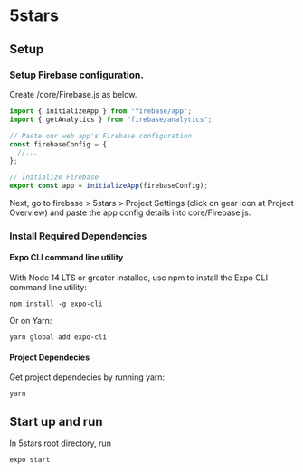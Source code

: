 # 5stars

## Setup
### Setup Firebase configuration. 
Create /core/Firebase.js as below.
```JavaScript
import { initializeApp } from "firebase/app";
import { getAnalytics } from "firebase/analytics";

// Paste our web app's Firebase configuration
const firebaseConfig = {
  //...
};

// Initialize Firebase
export const app = initializeApp(firebaseConfig);
```
Next, go to firebase > 5stars > Project Settings (click on gear icon at Project Overview) and paste the app config details into core/Firebase.js.

### Install Required Dependencies
#### Expo CLI command line utility

With Node 14 LTS or greater installed, use npm to install the Expo CLI command line utility:
```
npm install -g expo-cli
```
Or on Yarn:
```
yarn global add expo-cli
```
#### Project Dependecies 
Get project dependecies by running yarn:
```
yarn
```

## Start up and run
In 5stars root directory, run
```
expo start
```


